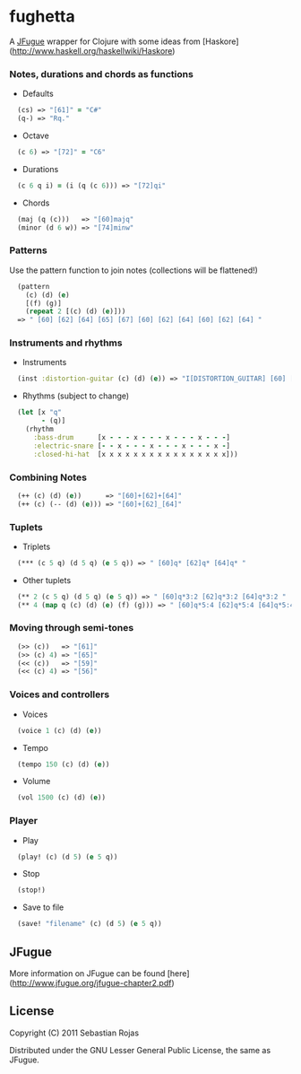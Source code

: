 # fughetta

A [JFugue](http://www.jfugue.org/) wrapper for Clojure with some ideas from [Haskore] (http://www.haskell.org/haskellwiki/Haskore)

### Notes, durations and chords as functions

* Defaults

```clj
  (cs) => "[61]" = "C#"   
  (q-) => "Rq."
```

* Octave       

```clj
  (c 6) => "[72]" = "C6"
```

* Durations 

```clj
  (c 6 q i) = (i (q (c 6))) => "[72]qi"
```

* Chords

```clj
  (maj (q (c)))   => "[60]majq"
  (minor (d 6 w)) => "[74]minw"
```

### Patterns

Use the pattern function to join notes (collections will be flattened!)

```clj
  (pattern 
    (c) (d) (e)
    [(f) (g)]
    (repeat 2 [(c) (d) (e)]))
  => " [60] [62] [64] [65] [67] [60] [62] [64] [60] [62] [64] "
```

### Instruments and rhythms

* Instruments

```clj
  (inst :distortion-guitar (c) (d) (e)) => "I[DISTORTION_GUITAR] [60] [62] [64]"
```

* Rhythms (subject to change)

```clj
  (let [x "q"
        - (q)]
    (rhythm
      :bass-drum      [x - - - x - - - x - - - x - - -]
      :electric-snare [- - x - - - x - - - x - - - x -]
      :closed-hi-hat  [x x x x x x x x x x x x x x x x]))
```

### Combining Notes

```clj
  (++ (c) (d) (e))      => "[60]+[62]+[64]"
  (++ (c) (-- (d) (e))) => "[60]+[62]_[64]"
```

### Tuplets

* Triplets

```clj
  (*** (c 5 q) (d 5 q) (e 5 q)) => " [60]q* [62]q* [64]q* "
```

* Other tuplets

```clj
  (** 2 (c 5 q) (d 5 q) (e 5 q)) => " [60]q*3:2 [62]q*3:2 [64]q*3:2 "
  (** 4 (map q (c) (d) (e) (f) (g))) => " [60]q*5:4 [62]q*5:4 [64]q*5:4 [65]q*5:4 [67]q*5:4 "
```

### Moving through semi-tones

```clj
  (>> (c))   => "[61]"
  (>> (c) 4) => "[65]"
  (<< (c))   => "[59]"
  (<< (c) 4) => "[56]"
```

### Voices and controllers

* Voices

```clj
  (voice 1 (c) (d) (e))
```

* Tempo

```clj
  (tempo 150 (c) (d) (e))
```

* Volume

```clj
  (vol 1500 (c) (d) (e))
```

### Player

* Play

```clj
  (play! (c) (d 5) (e 5 q))
```

* Stop

```clj
  (stop!)
```

* Save to file

```clj
  (save! "filename" (c) (d 5) (e 5 q))
```

## JFugue

More information on JFugue can be found [here] (http://www.jfugue.org/jfugue-chapter2.pdf)

## License

Copyright (C) 2011 Sebastian Rojas

Distributed under the GNU Lesser General Public License, the same as JFugue.
